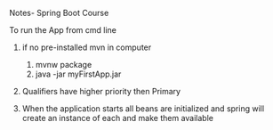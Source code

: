 Notes- Spring Boot Course

To run the App from cmd line
1. if no pre-installed mvn in computer
   1. mvnw package
   2. java -jar myFirstApp.jar

2. Qualifiers have higher priority then Primary
3. When the application starts all beans are initialized and spring will create an instance of each and make them available